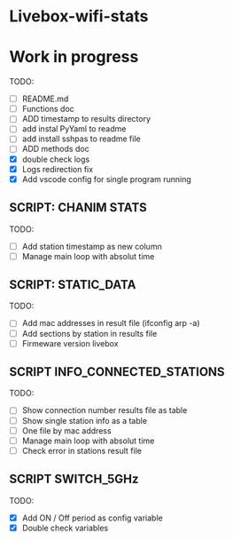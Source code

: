 # Livebox-wifi-stats

# Work in progress

TODO:

- [ ] README.md
- [ ] Functions doc
- [ ] ADD timestamp to results directory
- [ ] add instal PyYaml to readme
- [ ] add install sshpas to readme file
- [ ] ADD methods doc
- [X] double check logs
- [X] Logs redirection fix
- [X] Add vscode config for single program running

## SCRIPT: CHANIM STATS

TODO:

- [ ] Add station timestamp as new column
- [ ] Manage main loop with absolut time

## SCRIPT: STATIC_DATA

TODO:

- [ ] Add mac addresses in result file (ifconfig arp -a)
- [ ] Add sections by station in results file
- [ ] Firmeware version livebox

## SCRIPT INFO_CONNECTED_STATIONS

TODO:

- [ ] Show connection number results file as table
- [ ] Show single station info as a table
- [ ] One file by mac address
- [ ] Manage main loop with absolut time
- [ ] Check error in stations result file

## SCRIPT SWITCH_5GHz

TODO:

- [X] Add ON / Off period as config variable
- [X] Double check variables
